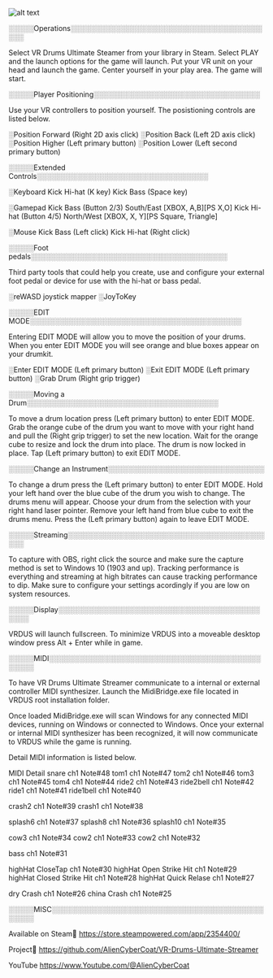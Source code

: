 ![alt text]([https://github.com/AlienCyberCoat/VR-Drums-Ultimate-Streamer/blob/cf0b627a204fd51ad99d96e1cc089171996f323a/VRDUS_logo.png])


░░░░░Operations░░░░░░░░░░░░░░░░░░░░░░░░░░░░░░░░░░░░░░░░░

Select VR Drums Ultimate Steamer from your library in
Steam. Select PLAY and the launch options for the game
will launch. Put your VR unit on your head and launch 
the game. Center yourself in your play area. The game 
will start.


░░░░░Player Positioning░░░░░░░░░░░░░░░░░░░░░░░░░░░░░░░░░

Use your VR controllers to position yourself. The 
posistioning controls are listed below.

░Position Forward (Right 2D axis click)
░Position Back (Left 2D axis click)
░Position Higher (Left primary button)
░Position Lower (Left second primary button)


░░░░░Extended Controls░░░░░░░░░░░░░░░░░░░░░░░░░░░░░░░░░░


░Keyboard
Kick Hi-hat (K key)
Kick Bass (Space key)

░Gamepad
Kick Bass (Button 2/3) South/East [XBOX, A,B][PS X,O]
Kick Hi-hat (Button 4/5) North/West [XBOX, X, Y][PS
Square, Triangle]

░Mouse
Kick Bass (Left click)
Kick Hi-hat (Right click)


░░░░░Foot pedals░░░░░░░░░░░░░░░░░░░░░░░░░░░░░░░░░░░░░░░

Third party tools that could help you create, use and
configure your external foot pedal or device for use
with the hi-hat or bass pedal.

░reWASD joystick mapper
░JoyToKey


░░░░░EDIT MODE░░░░░░░░░░░░░░░░░░░░░░░░░░░░░░░░░░░░░░░░░░

Entering EDIT MODE will allow you to move the position
of your drums. When you enter EDIT MODE you will see
orange and blue boxes appear on your drumkit.

░Enter EDIT MODE (Left primary button)
░Exit EDIT MODE (Left primary button)
░Grab Drum (Right grip trigger)


░░░░░Moving a Drum░░░░░░░░░░░░░░░░░░░░░░░░░░░░░░░░░░░░░░

To move a drum location press (Left primary button) to
enter EDIT MODE. Grab the orange cube of the drum you
want to move with your right hand and pull the (Right
grip trigger) to set the new location. Wait for the
orange cube to resize and lock the drum into place. The
drum is now locked in place. Tap (Left primary button)
to exit EDIT MODE.


░░░░░Change an Instrument░░░░░░░░░░░░░░░░░░░░░░░░░░░░░░░

To change a drum press the (Left primary button) to enter
EDIT MODE. Hold your left hand over the blue cube of the
drum you wish to change. The drums menu will appear.
Choose your drum from the selection with your right hand
laser pointer. Remove your left hand from blue cube to
exit the drums menu. Press the (Left primary button)
again to leave EDIT MODE.


░░░░░Streaming░░░░░░░░░░░░░░░░░░░░░░░░░░░░░░░░░░░░░░░░░░

To capture with OBS, right click the source and make
sure the capture method is set to Windows 10 (1903 and
up). Tracking performance is everything and streaming
at high bitrates can cause tracking performance to dip.
Make sure to configure your settings acordingly if you 
are low on system resources.


░░░░░Display░░░░░░░░░░░░░░░░░░░░░░░░░░░░░░░░░░░░░░░░░░░░

VRDUS will launch fullscreen. To minimize VRDUS into a
moveable desktop window press Alt + Enter while in game.


░░░░░MIDI░░░░░░░░░░░░░░░░░░░░░░░░░░░░░░░░░░░░░░░░░░░░░░░

To have VR Drums Ultimate Streamer communicate to a 
internal or external controller MIDI synthesizer. Launch
the MidiBridge.exe file located in VRDUS root 
installation folder.

Once loaded MidiBridge.exe will scan Windows for any
connected MIDI devices, running on Windows or connected
to Windows. Once your external or internal MIDI 
synthesizer has been recognized, it will now communicate 
to VRDUS while the game is running.

Detail MIDI information is listed below.

MIDI Detail
snare ch1 Note#48
tom1 ch1 Note#47
tom2 ch1 Note#46
tom3 ch1 Note#45
tom4 ch1 Note#44
ride2 ch1 Note#43
ride2bell ch1 Note#42
ride1 ch1 Note#41
ride1bell ch1 Note#40

crash2 ch1 Note#39
crash1 ch1 Note#38

splash6 ch1 Note#37
splash8 ch1 Note#36
splash10 ch1 Note#35

cow3 ch1 Note#34
cow2 ch1 Note#33
cow2 ch1 Note#32

bass ch1 Note#31

highHat CloseTap ch1 Note#30
highHat Open Strike Hit ch1 Note#29
highHat Closed Strike Hit ch1 Note#28
highHat Quick Relase ch1 Note#27

dry Crash ch1 Note#26
china Crash ch1 Note#25


░░░░░MISC░░░░░░░░░░░░░░░░░░░░░░░░░░░░░░░░░░░░░░░░░░░░░░░

Available on Steam💾
https://store.steampowered.com/app/2354400/

Project💾
https://github.com/AlienCyberCoat/VR-Drums-Ultimate-Streamer

YouTube
https://www.Youtube.com/@AlienCyberCoat


